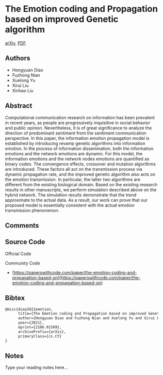 
# The Emotion coding and Propagation based on improved Genetic algorithm

[arXiv](https://arxiv.org/abs/2106.01589), [PDF](https://arxiv.org/pdf/2106.01589.pdf)

## Authors

- Hongyuan Diao
- Fuzhong Nian
- Xuelong Yu
- Xirui Liu
- Xinhao Liu

## Abstract

Computational communication research on information has been prevalent in recent years, as people are progressively inquisitive in social behavior and public opinion. Nevertheless, it is of great significance to analyze the direction of predominant sentiment from the sentiment communication perspective. In this paper, the information emotion propagation model is established by introducing revamp genetic algorithms into information emotion. In the process of information dissemination, both the information emotions and the network emotions are dynamic. For this model, the information emotions and the network nodes emotions are quantified as binary codes. The convergence effects, crossover and mutation algorithms are introduced. These factors all act on the transmission process via dynamic propagation rate, and the improved genetic algorithm also acts on the emotion transmission. In particular, the latter two algorithms are different from the existing biological domain. Based on the existing research results in other manuscripts, we perform simulation described above on the hybrid network. The simulation results demonstrate that the trend approximate to the actual data. As a result, our work can prove that our proposed model is essentially consistent with the actual emotion transmission phenomenon.

## Comments



## Source Code

Official Code



Community Code

- [https://paperswithcode.com/paper/the-emotion-coding-and-propagation-based-on](https://paperswithcode.com/paper/the-emotion-coding-and-propagation-based-on)

## Bibtex

```tex
@misc{diao2021emotion,
      title={The Emotion coding and Propagation based on improved Genetic algorithm}, 
      author={Hongyuan Diao and Fuzhong Nian and Xuelong Yu and Xirui Liu and Xinhao Liu},
      year={2021},
      eprint={2106.01589},
      archivePrefix={arXiv},
      primaryClass={cs.CY}
}
```

## Notes

Type your reading notes here...

